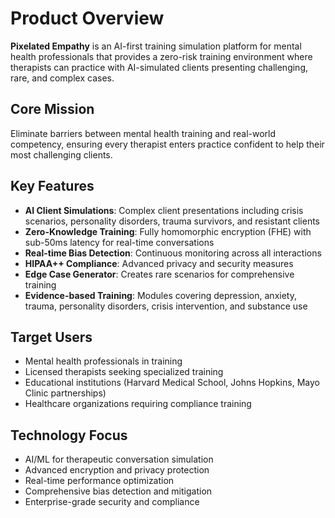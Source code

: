 # Product Overview

**Pixelated Empathy** is an AI-first training simulation platform for mental health professionals that provides a zero-risk training environment where therapists can practice with AI-simulated clients presenting challenging, rare, and complex cases.

## Core Mission
Eliminate barriers between mental health training and real-world competency, ensuring every therapist enters practice confident to help their most challenging clients.

## Key Features
- **AI Client Simulations**: Complex client presentations including crisis scenarios, personality disorders, trauma survivors, and resistant clients
- **Zero-Knowledge Training**: Fully homomorphic encryption (FHE) with sub-50ms latency for real-time conversations
- **Real-time Bias Detection**: Continuous monitoring across all interactions
- **HIPAA++ Compliance**: Advanced privacy and security measures
- **Edge Case Generator**: Creates rare scenarios for comprehensive training
- **Evidence-based Training**: Modules covering depression, anxiety, trauma, personality disorders, crisis intervention, and substance use

## Target Users
- Mental health professionals in training
- Licensed therapists seeking specialized training
- Educational institutions (Harvard Medical School, Johns Hopkins, Mayo Clinic partnerships)
- Healthcare organizations requiring compliance training

## Technology Focus
- AI/ML for therapeutic conversation simulation
- Advanced encryption and privacy protection
- Real-time performance optimization
- Comprehensive bias detection and mitigation
- Enterprise-grade security and compliance